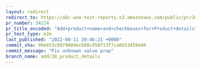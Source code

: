 ```yaml
---
layout: redirect
redirect_to: https://a8c-woo-test-reports.s3.amazonaws.com/public/pr/34214/e2e/index.html
pr_number: 34214
pr_title_encoded: "Add+product+name+and+checkboxes+for+Product+details"
pr_test_type: e2e
last_published: "2022-08-11 20:46:21 +0000"
commit_sha: 99e653c097900decb98cd58f13f7ca6b53459d40
commit_message: "Fix unknown value prop"
branch_name: add/28_product_details
---
```

